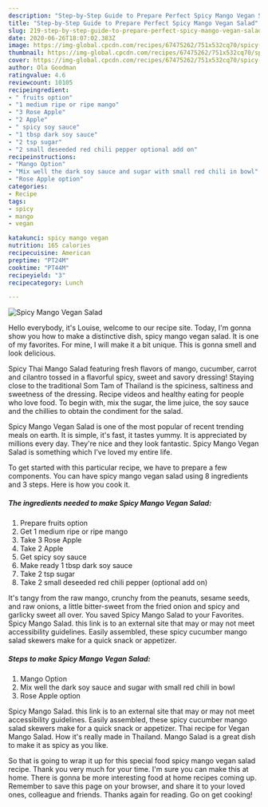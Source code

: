 ```yaml
---
description: "Step-by-Step Guide to Prepare Perfect Spicy Mango Vegan Salad"
title: "Step-by-Step Guide to Prepare Perfect Spicy Mango Vegan Salad"
slug: 219-step-by-step-guide-to-prepare-perfect-spicy-mango-vegan-salad
date: 2020-06-26T18:07:02.383Z
image: https://img-global.cpcdn.com/recipes/67475262/751x532cq70/spicy-mango-vegan-salad-recipe-main-photo.jpg
thumbnail: https://img-global.cpcdn.com/recipes/67475262/751x532cq70/spicy-mango-vegan-salad-recipe-main-photo.jpg
cover: https://img-global.cpcdn.com/recipes/67475262/751x532cq70/spicy-mango-vegan-salad-recipe-main-photo.jpg
author: Ola Goodman
ratingvalue: 4.6
reviewcount: 10105
recipeingredient:
- " fruits option"
- "1 medium ripe or ripe mango"
- "3 Rose Apple"
- "2 Apple"
- " spicy soy sauce"
- "1 tbsp dark soy sauce"
- "2 tsp sugar"
- "2 small deseeded red chili pepper optional add on"
recipeinstructions:
- "Mango Option"
- "Mix well the dark soy sauce and sugar with small red chili in bowl"
- "Rose Apple option"
categories:
- Recipe
tags:
- spicy
- mango
- vegan

katakunci: spicy mango vegan 
nutrition: 165 calories
recipecuisine: American
preptime: "PT24M"
cooktime: "PT44M"
recipeyield: "3"
recipecategory: Lunch

---
```



![Spicy Mango Vegan Salad](https://img-global.cpcdn.com/recipes/67475262/751x532cq70/spicy-mango-vegan-salad-recipe-main-photo.jpg)

Hello everybody, it's Louise, welcome to our recipe site. Today, I'm gonna show you how to make a distinctive dish, spicy mango vegan salad. It is one of my favorites. For mine, I will make it a bit unique. This is gonna smell and look delicious.

Spicy Thai Mango Salad featuring fresh flavors of mango, cucumber, carrot and cilantro tossed in a flavorful spicy, sweet and savory dressing! Staying close to the traditional Som Tam of Thailand is the spiciness, saltiness and sweetness of the dressing. Recipe videos and healthy eating for people who love food. To begin with, mix the sugar, the lime juice, the soy sauce and the chillies to obtain the condiment for the salad.

Spicy Mango Vegan Salad is one of the most popular of recent trending meals on earth. It is simple, it's fast, it tastes yummy. It is appreciated by millions every day. They're nice and they look fantastic. Spicy Mango Vegan Salad is something which I've loved my entire life.


To get started with this particular recipe, we have to prepare a few components. You can have spicy mango vegan salad using 8 ingredients and 3 steps. Here is how you cook it.

<!--inarticleads1-->

##### The ingredients needed to make Spicy Mango Vegan Salad:

1. Prepare  fruits option
1. Get 1 medium ripe or ripe mango
1. Take 3 Rose Apple
1. Take 2 Apple
1. Get  spicy soy sauce
1. Make ready 1 tbsp dark soy sauce
1. Take 2 tsp sugar
1. Take 2 small deseeded red chili pepper (optional add on)


It&#39;s tangy from the raw mango, crunchy from the peanuts, sesame seeds, and raw onions, a little bitter-sweet from the fried onion and spicy and garlicky sweet all over. You saved Spicy Mango Salad to your Favorites. Spicy Mango Salad. this link is to an external site that may or may not meet accessibility guidelines. Easily assembled, these spicy cucumber mango salad skewers make for a quick snack or appetizer. 

<!--inarticleads2-->

##### Steps to make Spicy Mango Vegan Salad:

1. Mango Option
1. Mix well the dark soy sauce and sugar with small red chili in bowl
1. Rose Apple option


Spicy Mango Salad. this link is to an external site that may or may not meet accessibility guidelines. Easily assembled, these spicy cucumber mango salad skewers make for a quick snack or appetizer. Thai recipe for Vegan Mango Salad. How it&#39;s really made in Thailand. Mango Salad is a great dish to make it as spicy as you like. 

So that is going to wrap it up for this special food spicy mango vegan salad recipe. Thank you very much for your time. I'm sure you can make this at home. There is gonna be more interesting food at home recipes coming up. Remember to save this page on your browser, and share it to your loved ones, colleague and friends. Thanks again for reading. Go on get cooking!
